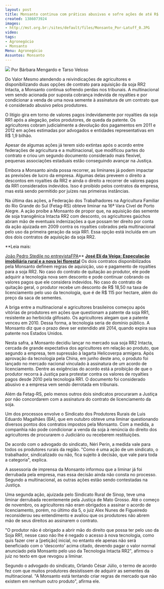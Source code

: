 ```yaml
---
layout: post
title: Monsanto continua com práticas abusivas e sofre ações de até R$ 2 bi
created: 1386073924
images:
- http://mst.org.br:/sites/default/files/Monsanto_Por-Latuff_0.JPG
video: 
tags:
- Agronegócio
- Monsanto
Menu: Agronegócio
Assuntos: Monsanto
---
```



![](/sites/default/files/Monsanto_Por-Latuff_0.JPG)
Por Bárbara Mengardo e Tarso Veloso

Do Valor
Mesmo atendendo a reivindicações de agricultores e disponibilizando duas opções de contrato para aquisição da soja RR2 Intacta, a Monsanto continua sofrendo perdas nos tribunais. A multinacional vem sendo acionada por suposta cobrança indevida de royalties e por condicionar a venda de uma nova semente à assinatura de um contrato que é considerado abusivo pelos produtores.


O litígio gira em torno de valores pagos indevidamente por royalties da soja RR1 após a alegação, pelos produtores, de queda da patente. Os agricultores cobram judicialmente a devolução dos pagamentos em 2011 e 2012 em ações estimadas por advogados e entidades representativas em R$ 1,9 bilhão.


Apesar de algumas ações já terem sido extintas após o acordo entre federações de agricultura e a multinacional, que modificou partes do contrato e criou um segundo documento considerado mais flexível, pequenas associações estaduais estão conseguindo avançar na Justiça.


Embora a Monsanto ainda possa recorrer, as liminares já podem impactar as previsões de lucro da empresa. Algumas delas preveem o direito a descontos em royalties da RR2 e ainda o direito a recorrer de valores pagos da RR1 considerados indevidos. Isso é proibido pelos contratos da empresa, mas está sendo permitido por juízes nas primeiras instâncias.


Na última das ações, a Federação dos Trabalhadores na Agricultura Familiar do Rio Grande do Sul (Fetag-RS) obteve liminar na 16ª Vara Cível de Porto Alegre. A ação proíbe a Monsanto de propor que, na aquisição das semente de soja transgênica Intacta RR2 com desconto, os agricultores gaúchos abram mão de eventuais indenizações a que possam ter direito por conta da ação ajuizada em 2009 contra os royalties cobrados pela multinacional pelo uso da primeira geração da soja RR1. Essa opção está incluída em um dos dois contratos de aquisição da soja RR2.


**Leia mais:

[João Pedro Stedile no entrevistaFPA](http://www.mst.org.br/node/15508)**
[**José Elí da Veiga: Especulação imobiliária rural e a nova lei florestal**](http://www.mst.org.br/node/15501)
Os dois contratos disponibilizados pela Monsanto definem regras de aquisição, uso e pagamento de royalties para a soja RR2. No caso do contrato de quitação ao produtor, ele pode adquirir a tecnologia nova sem desconto e pode continuar cobrando os valores pagos que ele considera indevidos. No caso do contrato de quitação geral, o produtor recebe um desconto de R$ 18,50 na taxa de licenciamento pelo uso da tecnologia, que é de R$ 115 por hectare, além do preço da saca de sementes.


A briga entre a multinacional e agricultores brasileiros começou após vitórias de produtores em ações que questionam a patente da soja RR1, resistente ao herbicida glifosato. Os agricultores alegam que a patente venceu em 2010. Dessa forma, a tecnologia seria de domínio público. A Monsanto diz que o prazo deve ser estendido até 2014, quando expira sua patente nos Estados Unidos.


Nesta safra, a Monsanto decidiu lançar no mercado sua soja RR2 Intacta, cercada de grande expectativa dos agricultores em relação ao produto, que segundo a empresa, tem supressão à lagarta Helicoverpa armigera. Após aprovação da tecnologia pela China, em junho deste ano, o produto foi lançado no mercado nacional vinculado à assinatura de um acordo de licenciamento. Dentre as exigências do acordo está a proibição de que o produtor recorra à Justiça para protestar contra os valores de royalties pagos desde 2010 pela tecnologia RR1. O documento foi considerado abusivo e a empresa vem sendo derrotada em tribunais.


Além da Fetag-RS, pelo menos outros dois sindicatos procuraram a Justiça por não concordarem com a assinatura do contrato de licenciamento da soja.


Um dos processos envolve o Sindicato dos Produtores Rurais de Luis Eduardo Magalhães (BA), que em outubro obteve uma liminar questionando diversos pontos dos contratos impostos pela Monsanto. Com a medida, a companhia não pode condicionar a venda da soja à renúncia do direito dos agricultores de procurarem o Judiciário ou receberem restituições.


De acordo com o advogado do sindicato, Néri Perin, a medida vale para todos os produtores rurais da região. "Como é uma ação de um sindicato, o trabalhador, sindicalizado ou não, fica sujeito à decisão, que vale para toda a categoria", explica.


A assessoria de imprensa da Monsanto informou que a liminar já foi derrubada pela empresa, mas essa decisão ainda não consta no processo. Segundo a multinacional, as outras ações estão sendo contestadas na Justiça.


Uma segunda ação, ajuizada pelo Sindicato Rural de Sinop, teve uma liminar derrubada recentemente pela Justiça de Mato Grosso. Até o começo de novembro, os agricultores não eram obrigados a assinar o acordo de licenciamento, porém, no último dia 5, o juiz Alex Nunes de Figueiredo reconsiderou seu entendimento e avaliou que os produtores não abrem mão de seus direitos ao assinarem o contrato.


"O produtor não é obrigado a abrir mão do direito que possa ter pelo uso da Soja RR1, nesse caso não lhe é negado o acesso à nova tecnologia, como quis fazer crer a [petição] inicial, no entanto ele apenas não será beneficiado com o 'desconto' acima citado, devendo pagar o valor normal anunciado pela Monsanto pelo uso da Tecnologia Intacta RR2", afirmou o juiz no texto em que revogou a liminar.


Segundo o advogado do sindicato, Orlando César Júlio, o termo de acordo fez com que muitos produtores desistissem de adquirir as sementes da multinacional. "A Monsanto está tentando criar regras de mercado que não existem em nenhum outro produto", afirma ele.
